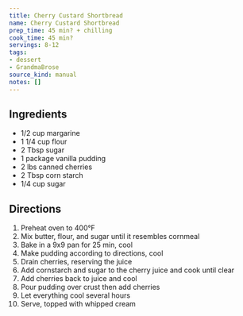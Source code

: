```yaml
---
title: Cherry Custard Shortbread
name: Cherry Custard Shortbread
prep_time: 45 min? + chilling
cook_time: 45 min?
servings: 8-12
tags:
- dessert
- GrandmaBrose
source_kind: manual
notes: []
---
```


## Ingredients
- 1/2 cup margarine
- 1 1/4 cup flour
- 2 Tbsp sugar
- 1 package vanilla pudding
- 2 lbs canned cherries
- 2 Tbsp corn starch
- 1/4 cup sugar


## Directions
1. Preheat oven to 400°F
2. Mix butter, flour, and sugar until it resembles cornmeal
3. Bake in a 9x9 pan for 25 min, cool
4. Make pudding according to directions, cool
5. Drain cherries, reserving the juice
6. Add cornstarch and sugar to the cherry juice and cook until clear
7. Add cherries back to juice and cool
8. Pour pudding over crust then add cherries
9. Let everything cool several hours
10. Serve, topped with whipped cream
